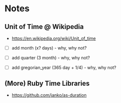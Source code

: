 # Notes


## Unit of Time @ Wikipedia

- <https://en.wikipedia.org/wiki/Unit_of_time>

- [ ] add month (x? days) - why, why not?
- [ ] add quarter (3 month) - why, why not?
- [ ] add gregorian_year (365 day + 1/4) - why, why not?



## (More) Ruby Time Libraries

- <https://github.com/janko/as-duration>
